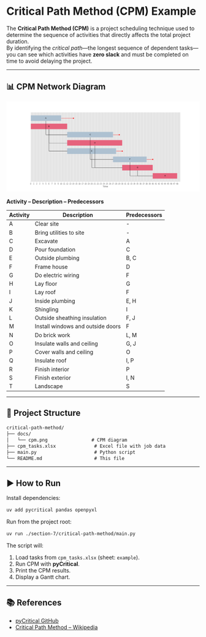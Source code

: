 # Critical Path Method (CPM) Example

The **Critical Path Method (CPM)** is a project scheduling technique used to determine the sequence of activities that directly affects the total project duration.  
By identifying the *critical path*—the longest sequence of dependent tasks—you can see which activities have **zero slack** and must be completed on time to avoid delaying the project.

---

## 📊 CPM Network Diagram

![CPM Network](docs/cpm.png)

**Activity – Description – Predecessors**

| Activity | Description                              | Predecessors |
|----------|------------------------------------------|--------------|
| A        | Clear site                               | -            |
| B        | Bring utilities to site                  | -            |
| C        | Excavate                                 | A            |
| D        | Pour foundation                          | C            |
| E        | Outside plumbing                         | B, C         |
| F        | Frame house                              | D            |
| G        | Do electric wiring                       | F            |
| H        | Lay floor                                | G            |
| I        | Lay roof                                 | F            |
| J        | Inside plumbing                          | E, H         |
| K        | Shingling                                | I            |
| L        | Outside sheathing insulation             | F, J         |
| M        | Install windows and outside doors        | F            |
| N        | Do brick work                            | L, M         |
| O        | Insulate walls and ceiling               | G, J         |
| P        | Cover walls and ceiling                  | O            |
| Q        | Insulate roof                            | I, P         |
| R        | Finish interior                          | P            |
| S        | Finish exterior                          | I, N         |
| T        | Landscape                                | S            |

---

## 📂 Project Structure

```
critical-path-method/
├── docs/
│   └── cpm.png                # CPM diagram
├── cpm_tasks.xlsx              # Excel file with job data
├── main.py                     # Python script
└── README.md                   # This file
```

---

## ▶️ How to Run

Install dependencies:

```bash
uv add pycritical pandas openpyxl
```

Run from the project root:

```bash
uv run ./section-7/critical-path-method/main.py
```

The script will:
1. Load tasks from `cpm_tasks.xlsx` (sheet: `example`).
2. Run CPM with **pyCritical**.
3. Print the CPM results.
4. Display a Gantt chart.

---

## 📚 References
- [pyCritical GitHub](https://github.com/Valdecy/pyCritical)
- [Critical Path Method – Wikipedia](https://en.wikipedia.org/wiki/Critical_path_method)
